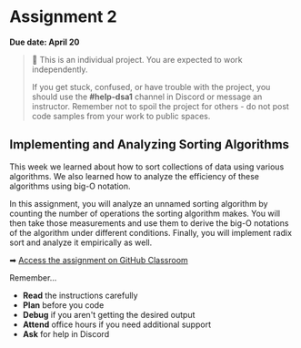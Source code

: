 # Assignment 2

**Due date: April 20**

> 📌 This is an individual project. You are expected to work independently.
>
> If you get stuck, confused, or have trouble with the project, you should use the **#help-dsa1** channel in Discord or message an instructor. Remember not to spoil the project for others - do not post code samples from your work to public spaces.

## Implementing and Analyzing Sorting Algorithms

This week we learned about how to sort collections of data using various algorithms. We also learned how to analyze the efficiency of these algorithms using big-O notation.

In this assignment, you will analyze an unnamed sorting algorithm by counting the number of operations the sorting algorithm makes. You will then take those measurements and use them to derive the big-O notations of the algorithm under different conditions. Finally, you will implement radix sort and analyze it empirically as well. 

➡ [Access the assignment on GitHub Classroom](https://classroom.github.com/a/M8_3YWPg)

Remember...

- **Read** the instructions carefully
- **Plan** before you code
- **Debug** if you aren't getting the desired output
- **Attend** office hours if you need additional support
- **Ask** for help in Discord
